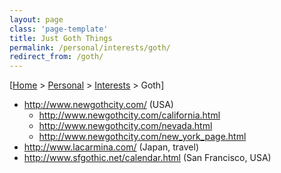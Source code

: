 ```yaml
---
layout: page
class: 'page-template'
title: Just Goth Things
permalink: /personal/interests/goth/
redirect_from: /goth/
---
```


[[Home](/) > [Personal](/personal/) > [Interests](/personal/interests/) > Goth]

* http://www.newgothcity.com/ (USA)
  * http://www.newgothcity.com/california.html
  * http://www.newgothcity.com/nevada.html
  * http://www.newgothcity.com/new_york_page.html
* http://www.lacarmina.com/ (Japan, travel)
* http://www.sfgothic.net/calendar.html (San Francisco, USA)
